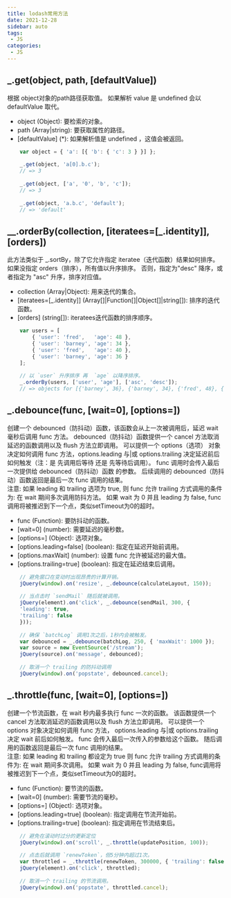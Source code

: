 ```yaml
---
title: lodash常用方法
date: 2021-12-28
sidebar: auto
tags: 
 - JS
categories:
 - JS
---
```


## _.get(object, path, [defaultValue])
根据 object对象的path路径获取值。 如果解析 value 是 undefined 会以 defaultValue 取代。
- object (Object): 要检索的对象。
- path (Array|string): 要获取属性的路径。
- [defaultValue] (*): 如果解析值是 undefined ，这值会被返回。
```javascript
    var object = { 'a': [{ 'b': { 'c': 3 } }] };
 
    _.get(object, 'a[0].b.c');
    // => 3
 
    _.get(object, ['a', '0', 'b', 'c']);
    // => 3
 
    _.get(object, 'a.b.c', 'default');
    // => 'default'
```

## __.orderBy(collection, [iteratees=[_.identity]], [orders])
此方法类似于 _.sortBy，除了它允许指定 iteratee（迭代函数）结果如何排序。 如果没指定 orders（排序），所有值以升序排序。 否则，指定为"desc" 降序，或者指定为 "asc" 升序，排序对应值。
- collection (Array|Object): 用来迭代的集合。
- [iteratees=[_.identity]] (Array[]|Function[]|Object[]|string[]): 排序的迭代函数。
- [orders] (string[]): iteratees迭代函数的排序顺序。
```javascript
    var users = [
        { 'user': 'fred',   'age': 48 },
        { 'user': 'barney', 'age': 34 },
        { 'user': 'fred',   'age': 40 },
        { 'user': 'barney', 'age': 36 }
    ];
 
    // 以 `user` 升序排序 再  `age` 以降序排序。
    _.orderBy(users, ['user', 'age'], ['asc', 'desc']);
    // => objects for [{'barney', 36}, {'barney', 34}, {'fred', 48}, {'fred', 40}]
```

## _.debounce(func, [wait=0], [options=])
创建一个 debounced（防抖动）函数，该函数会从上一次被调用后，延迟 wait 毫秒后调用 func 方法。 debounced（防抖动）函数提供一个 cancel 方法取消延迟的函数调用以及 flush 方法立即调用。 可以提供一个 options（选项） 对象决定如何调用 func 方法，options.leading 与|或 options.trailing 决定延迟前后如何触发（注：是 先调用后等待 还是 先等待后调用）。 func 调用时会传入最后一次提供给 debounced（防抖动）函数 的参数。 后续调用的 debounced（防抖动）函数返回是最后一次 func 调用的结果。   
注意: 如果 leading 和 trailing 选项为 true, 则 func 允许 trailing 方式调用的条件为: 在 wait 期间多次调用防抖方法。
如果 wait 为 0 并且 leading 为 false, func调用将被推迟到下一个点，类似setTimeout为0的超时。   
- func (Function): 要防抖动的函数。
- [wait=0] (number): 需要延迟的毫秒数。
- [options=] (Object): 选项对象。
- [options.leading=false] (boolean): 指定在延迟开始前调用。
- [options.maxWait] (number): 设置 func 允许被延迟的最大值。
- [options.trailing=true] (boolean): 指定在延迟结束后调用。
```javascript
    // 避免窗口在变动时出现昂贵的计算开销。
    jQuery(window).on('resize', _.debounce(calculateLayout, 150));
    
    // 当点击时 `sendMail` 随后就被调用。
    jQuery(element).on('click', _.debounce(sendMail, 300, {
    'leading': true,
    'trailing': false
    }));
    
    // 确保 `batchLog` 调用1次之后，1秒内会被触发。
    var debounced = _.debounce(batchLog, 250, { 'maxWait': 1000 });
    var source = new EventSource('/stream');
    jQuery(source).on('message', debounced);
    
    // 取消一个 trailing 的防抖动调用
    jQuery(window).on('popstate', debounced.cancel);
```

## _.throttle(func, [wait=0], [options=])
创建一个节流函数，在 wait 秒内最多执行 func 一次的函数。 该函数提供一个 cancel 方法取消延迟的函数调用以及 flush 方法立即调用。 可以提供一个 options 对象决定如何调用 func 方法， options.leading 与|或 options.trailing 决定 wait 前后如何触发。 func 会传入最后一次传入的参数给这个函数。 随后调用的函数返回是最后一次 func 调用的结果。   
注意: 如果 leading 和 trailing 都设定为 true 则 func 允许 trailing 方式调用的条件为: 在 wait 期间多次调用。
如果 wait 为 0 并且 leading 为 false, func调用将被推迟到下一个点，类似setTimeout为0的超时。  
- func (Function): 要节流的函数。
- [wait=0] (number): 需要节流的毫秒。
- [options=] (Object): 选项对象。
- [options.leading=true] (boolean): 指定调用在节流开始前。
- [options.trailing=true] (boolean): 指定调用在节流结束后。
```javascript
    // 避免在滚动时过分的更新定位
    jQuery(window).on('scroll', _.throttle(updatePosition, 100));
    
    // 点击后就调用 `renewToken`，但5分钟内超过1次。
    var throttled = _.throttle(renewToken, 300000, { 'trailing': false });
    jQuery(element).on('click', throttled);
    
    // 取消一个 trailing 的节流调用。
    jQuery(window).on('popstate', throttled.cancel);
```